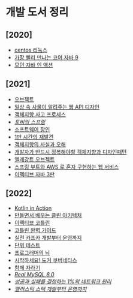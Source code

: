 # 개발 도서 정리

## [2020]

- [centos 리눅스](centos%20리눅스/README.md)
- [가장 빨리 만나는 코어 자바 9](core-java9/README.md)
- [모던 자바 인 액션](modern-java-in-action/README.md)

## [2021]

- [오브젝트](object/README.md)
- [일상 속 사물이 알려주는 웹 API 디자인](web-api-design/README.md)
- [객체지향 사고 프로세스](객체지향%20사고%20프로세스/README.md)
- *[토비의 스프링](toby-spring/README.md)*
- [소프트웨어 장인](소프트웨어%20장인/README.md)
- [1만 시간의 재발견](1만%20시간의%20재발견/README.md)
- [객체지향의 사실과 오해](객체지향의%20사실과%20오해/README.md)
- [개발자가 반드시 정복해야할 객체지향과 디자인패턴](개발자가%20반드시%20정복해야할%20객체지향과%20디자인패턴/README.md)
- [엘레강트 오브젝트](엘레강트%20오브젝트/README.md)
- [스프링 부트와 AWS 로 혼자 구현하는 웹 서비스](freelec-springboot2-webservice/README.md)
- [이펙티브 자바 3판](effective-java-3e/README.md)

## [2022]

- [Kotlin in Action](kotlin-in-action/README.md)
- [만들면서 배우는 클린 아키텍처](hexagonal-architecture/README.md)
- [이펙티브 코틀린](effective-kotlin/README.md)
- [코틀린 완벽 가이드](kotlin-in-depth/README.md)
- [실전 카프카 개발부터 운영까지](kafka-dev-to-operation/README.md)
- [단위 테스트](unit-test/README.md)
- [프로그래머의 뇌](programmer-brain/README.md)
- [시작하세요! 도커 쿠버네티스](start-docker-kubernetes/README.md)
- [함께 자라기](함께%20자라기/README.md)
- *[Real MySQL 8.0](real-mysql/README.md)*
- *[성공과 실패를 결정하는 1%의 네트워크 원리](성공과%20실패를%20결정하는%201%25의%20네트워크%20원리/README.md)*
- *[엘라스틱 스택 개발부터 운영까지](elasticstack/README.md)*
